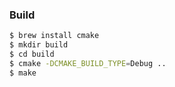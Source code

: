 ### Build

``` bash
$ brew install cmake
$ mkdir build
$ cd build
$ cmake -DCMAKE_BUILD_TYPE=Debug ..
$ make
```
